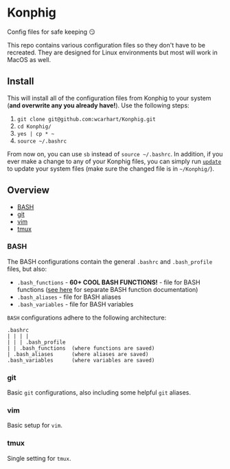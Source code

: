 # Konphig
Config files for safe keeping 😏

This repo contains various configuration files so they don't have to be recreated. They are designed for Linux environments but most will work in MacOS as well.

## Install
This will install all of the configuration files from Konphig to your system (**and overwrite any you already have!**). Use the following steps:
1. `git clone git@github.com:wcarhart/Konphig.git`
2. `cd Konphig/`
3. `yes | cp * ~`
4. `source ~/.bashrc`

From now on, you can use `sb` instead of `source ~/.bashrc`. In addition, if you ever make a change to any of your Konphig files, you can simply run [`update`]() to update your system files (make sure the changed file is in `~/Konphig/`).

## Overview
 * [BASH](https://github.com/wcarhart/Konphig#bash)
 * [git](https://github.com/wcarhart/Konphig#git)
 * [vim](https://github.com/wcarhart/Konphig#vim)
 * [tmux](https://github.com/wcarhart/Konphig#tmux)
 
### BASH
The BASH configurations contain the general `.bashrc` and `.bash_profile` files, but also:
 * `.bash_functions` - **60+ COOL BASH FUNCTIONS!** - file for BASH functions ([see here](https://github.com/wcarhart/Konphig/blob/master/functions.md) for separate BASH function documentation)
 * `.bash_aliases` - file for BASH aliases
 * `.bash_variables` - file for BASH variables

`BASH` configurations adhere to the following architecture:
```
.bashrc
| | | |
| | | .bash_profile
| | .bash_functions  (where functions are saved)
| .bash_aliases      (where aliases are saved)
.bash_variables      (where variables are saved)
```

### git
Basic `git` configurations, also including some helpful `git` aliases.

### vim
Basic setup for `vim`.

### tmux
Single setting for `tmux`.
